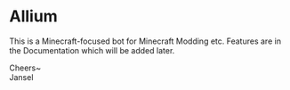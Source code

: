 # Allium

This is a Minecraft-focused bot for Minecraft Modding etc.
Features are in the Documentation which will be added later.

Cheers~<br>Jansel